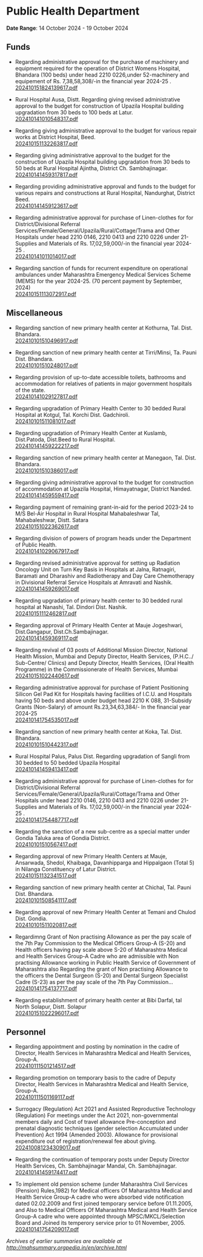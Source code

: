 # Public Health Department

**Date Range**: 14 October 2024 - 19 October 2024


## Funds
- Regarding administrative approval for the purchase of machinery and equipment required for the operation of District Womens Hospital, Bhandara (100 beds) under head 2210 0226,under 52-machinery and equipement of Rs. 7,38,58,308/-in the financial year 2024-25 .\
  [202410151824139617.pdf](https://gr.maharashtra.gov.in/Site/Upload/Government%20Resolutions/English/202410151824139617.pdf)

- Rural Hospital Ausa, Distt. Regarding giving revised administrative approval to the budget for construction of Upazila Hospital building upgradation from 30 beds to 100 beds at Latur.\
  [202410141010548317.pdf](https://gr.maharashtra.gov.in/Site/Upload/Government%20Resolutions/English/202410141010548317.pdf)

- Regarding giving administrative approval to the budget for various repair works at District Hospital, Beed.\
  [202410151132263817.pdf](https://gr.maharashtra.gov.in/Site/Upload/Government%20Resolutions/English/202410151132263817.pdf)

- Regarding giving administrative approval to the budget for the construction of Upazila Hospital building upgradation from 30 beds to 50 beds at Rural Hospital Ajintha, District Ch. Sambhajinagar.\
  [202410141459317817.pdf](https://gr.maharashtra.gov.in/Site/Upload/Government%20Resolutions/English/202410141459317817.pdf)

- Regarding providing administrative approval and funds to the budget for various repairs and constructions at Rural Hospital, Nandurghat, District Beed.\
  [202410141459123617.pdf](https://gr.maharashtra.gov.in/Site/Upload/Government%20Resolutions/English/202410141459123617.pdf)

- Regarding administrative approval for purchase of Linen-clothes for for District/Divisional Referral Services/Female/General/Upazila/Rural/Cottage/Trama and Other Hospitals under head 2210 0146, 2210 0413 and 2210 0226 under 21-Supplies and Materials of Rs. 17,02,59,000/-in the financial year 2024-25 .\
  [202410141011014017.pdf](https://gr.maharashtra.gov.in/Site/Upload/Government%20Resolutions/English/202410141011014017.pdf)

- Regarding sanction of funds for recurrent expenditure on operational ambulances under Maharashtra Emergency Medical Services Scheme (MEMS) for the year 2024-25. (70 percent payment by September, 2024)\
  [202410151113072917.pdf](https://gr.maharashtra.gov.in/Site/Upload/Government%20Resolutions/English/202410151113072917.pdf)

## Miscellaneous
- Regarding sanction of new primary health center at Kothurna, Tal. Dist. Bhandara.\
  [202410101510496917.pdf](https://gr.maharashtra.gov.in/Site/Upload/Government%20Resolutions/English/202410101510496917.pdf)

- Regarding sanction of new primary health center at Tirri/Minsi, Ta. Pauni Dist. Bhandara.\
  [202410101510248017.pdf](https://gr.maharashtra.gov.in/Site/Upload/Government%20Resolutions/English/202410101510248017.pdf)

- Regarding provision of up-to-date accessible toilets, bathrooms and accommodation for relatives of patients in major government hospitals of the state.\
  [202410141029127817.pdf](https://gr.maharashtra.gov.in/Site/Upload/Government%20Resolutions/English/202410141029127817.pdf.pdf)

- Regarding upgradation of Primary Health Center to 30 bedded Rural Hospital at Kotgul, Tal. Korchi Dist. Gadchiroli.\
  [202410101511081017.pdf](https://gr.maharashtra.gov.in/Site/Upload/Government%20Resolutions/English/202410101511081017.pdf)

- Regarding upgradation of Primary Health Center at Kuslamb, Dist.Patoda, Dist.Beed to Rural Hospital.\
  [202410141459222217.pdf](https://gr.maharashtra.gov.in/Site/Upload/Government%20Resolutions/English/202410141459222217.pdf)

- Regarding sanction of new primary health center at Manegaon, Tal. Dist. Bhandara.\
  [202410101510386017.pdf](https://gr.maharashtra.gov.in/Site/Upload/Government%20Resolutions/English/202410101510386017.pdf)

- Regarding giving administrative approval to the budget for construction of accommodation at Upazila Hospital, Himayatnagar, District Nanded.\
  [202410141459559417.pdf](https://gr.maharashtra.gov.in/Site/Upload/Government%20Resolutions/English/202410141459559417.pdf)

- Regarding payment of remaining grant-in-aid for the period 2023-24 to M/S Bel-Air Hospital in Rural Hospital  Mahabaleshwar Tal, Mahabaleshwar, Distt. Satara\
  [202410151022362617.pdf](https://gr.maharashtra.gov.in/Site/Upload/Government%20Resolutions/English/202410151022362617.pdf)

- Regarding division of powers of program heads under the Department of Public Health.\
  [202410141029067917.pdf](https://gr.maharashtra.gov.in/Site/Upload/Government%20Resolutions/English/202410141029067917.pdf)

- Regarding revised administrative approval for setting up Radiation Oncology Unit on Turn Key Basis in Hospitals at Jalna, Ratnagiri, Baramati and Dharashiv and Radiotherapy and Day Care Chemotherapy in Divisional Referral Service Hospitals at Amravati and Nashik.\
  [202410141459269017.pdf](https://gr.maharashtra.gov.in/Site/Upload/Government%20Resolutions/English/202410141459269017.pdf)

- Regarding upgradation of primary health center to 30 bedded rural hospital at Nanashi, Tal. Dindori Dist. Nashik.\
  [202410151112462817.pdf](https://gr.maharashtra.gov.in/Site/Upload/Government%20Resolutions/English/202410151112462817.pdf)

- Regarding approval of Primary Health Center at Mauje Jogeshwari, Dist.Gangapur, Dist.Ch.Sambajinagar.\
  [202410141459369117.pdf](https://gr.maharashtra.gov.in/Site/Upload/Government%20Resolutions/English/202410141459369117.pdf)

- Regarding revival of 03 posts of Additional Mission Director, National Health Mission, Mumbai and Deputy Director, Health Services, (P.H.C../ Sub-Centre/ Clinics) and Deputy Director, Health Services, (Oral Health Programme) in the Commissionerate of Health Services, Mumbai\
  [202410151022440617.pdf](https://gr.maharashtra.gov.in/Site/Upload/Government%20Resolutions/English/202410151022440617.pdf)

- Regarding administrative approval for purchase of Patient Positioning Silicon Gel Pad Kit for Hospitals having facilities of I.C.U. and Hospitals having 50 beds and above under budget head 2210 K 088, 31-Subsidy Grants (Non-Salary) of amount Rs.23,34,63,384/- In the financial year 2024-25\
  [202410141754535017.pdf](https://gr.maharashtra.gov.in/Site/Upload/Government%20Resolutions/English/202410141754535017.pdf)

- Regarding sanction of new primary health center at Koka, Tal. Dist. Bhandara.\
  [202410101510442317.pdf](https://gr.maharashtra.gov.in/Site/Upload/Government%20Resolutions/English/202410101510442317.pdf)

- Rural Hospital Palus, Palus Dist. Regarding upgradation of Sangli from 30 bedded to 50 bedded Upazila Hospital\
  [202410141459413417.pdf](https://gr.maharashtra.gov.in/Site/Upload/Government%20Resolutions/English/202410141459413417.pdf)

- Regarding administrative approval for purchase of Linen-clothes for for District/Divisional Referral Services/Female/General/Upazila/Rural/Cottage/Trama and Other Hospitals under head 2210 0146, 2210 0413 and 2210 0226 under 21-Supplies and Materials of Rs. 17,02,59,000/-in the financial year 2024-25 .\
  [202410141754487717.pdf](https://gr.maharashtra.gov.in/Site/Upload/Government%20Resolutions/English/202410141754487717.pdf)

- Regarding the sanction of a new sub-centre as a special matter under Gondia Taluka area of Gondia District.\
  [202410101510567417.pdf](https://gr.maharashtra.gov.in/Site/Upload/Government%20Resolutions/English/202410101510567417.pdf)

- Regarding approval of new Primary Health Centers at Mauje, Ansarwada, Shedol, Khaibaga, Davanhipparga and Hippalgaon (Total 5) in Nilanga Constituency of Latur District.\
  [202410151132341517.pdf](https://gr.maharashtra.gov.in/Site/Upload/Government%20Resolutions/English/202410151132341517.pdf)

- Regarding sanction of new primary health center at Chichal, Tal. Pauni Dist. Bhandara.\
  [202410101508541117.pdf](https://gr.maharashtra.gov.in/Site/Upload/Government%20Resolutions/English/202410101508541117.pdf)

- Regarding approval of new Primary Health Center at Temani and Chulod Dist. Gondia.\
  [202410101511020817.pdf](https://gr.maharashtra.gov.in/Site/Upload/Government%20Resolutions/English/202410101511020817.pdf)

- Regardimng Grant of Non practising Allowance as per the pay scale of the 7th Pay Commission to the Medical Officers Group-A (S-20) and Health officers having  pay scale above S-20  of Maharashtra Medical and Health Services Group-A Cadre who are admissible with Non practising Allowance working in Public Health Service of Government of Maharashtra also Regarding the grant of Non practising Allowance to the officers the Dental Surgeon (S-20) and Dental Surgeon Specialist Cadre (S-23) as per the pay scale of the 7th Pay Commission...\
  [202410141754137717.pdf](https://gr.maharashtra.gov.in/Site/Upload/Government%20Resolutions/English/202410141754137717.pdf)

- Regarding establishment of primary health center at Bibi Darfal, tal North Solapur, Distt. Solapur\
  [202410151022296017.pdf](https://gr.maharashtra.gov.in/Site/Upload/Government%20Resolutions/English/202410151022296017.pdf)

## Personnel
- Regarding appointment and posting by nomination in the cadre of Director, Health Services in Maharashtra Medical and Health Services, Group-A.\
  [202410111501214517.pdf](https://gr.maharashtra.gov.in/Site/Upload/Government%20Resolutions/English/202410111501214517.pdf)

- Regarding promotion on temporary basis to the cadre of Deputy Director, Health Services in Maharashtra Medical and Health Service, Group-A.\
  [202410111501169117.pdf](https://gr.maharashtra.gov.in/Site/Upload/Government%20Resolutions/English/202410111501169117.pdf)

- Surrogacy (Regulation) Act 2021 and Assisted Reproductive                   Technology (Regulation) For meetings under the Act 2021,                   non-governmental members daily and Cost of travel                   allowance Pre-conception and prenatal diagnostic                   techniques (gender selection Accumulated under Prevention)                   Act 1994 (Amended 2003). Allowance for provisional                   expenditure out of registration/renewal fee about giving.\
  [202410081234309017.pdf](https://gr.maharashtra.gov.in/Site/Upload/Government%20Resolutions/English/202410081234309017.pdf)

- Regarding the continuation of temporary posts under Deputy Director Health Services, Ch. Sambhajinagar Mandal, Ch. Sambhajinagar.\
  [202410141459174417.pdf](https://gr.maharashtra.gov.in/Site/Upload/Government%20Resolutions/English/202410141459174417.pdf)

- To implement old pension scheme (under Maharashtra Civil Services (Pension) Rules,1982) for Medical officers Of Maharashtra Medical and Health Service Group-A cadre  who were absorbed vide notification dated 02.02.2009 and first joined temporary service before 01.11.2005, and Also to Medical Officers Of Maharashtra Medical and Health Service Group-A cadre who were appointed through MPSC/MKCL/Selection Board and Joined its temperory service prior to 01 November, 2005.\
  [202410141754209017.pdf](https://gr.maharashtra.gov.in/Site/Upload/Government%20Resolutions/English/202410141754209017.pdf)


*Archives of earlier summaries are available at http://mahsummary.orgpedia.in/en/archive.html*